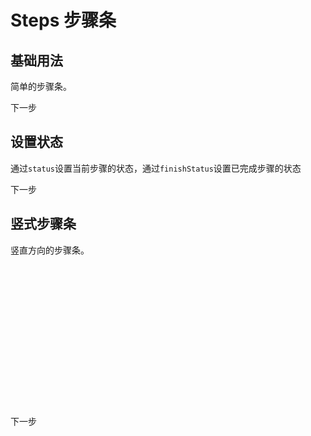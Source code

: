 # Steps 步骤条

## 基础用法

简单的步骤条。

<div>
<fox-steps :active="active">
<fox-step title="步骤一" description="这里是该步骤的描述信息"></fox-step>
<fox-step title="步骤二" description="这里是该步骤的描述信息"></fox-step>
<fox-step title="步骤三" description="这里是该步骤的描述信息"></fox-step>
</fox-steps>
<fox-button class="mt-20" type="primary" @click="next">
下一步
</fox-button>
</div>

## 设置状态

通过`status`设置当前步骤的状态，通过`finishStatus`设置已完成步骤的状态

<div>
<fox-steps :active="active1" status="wait">
<fox-step title="步骤一" description="这里是该步骤的描述信息"></fox-step>
<fox-step title="步骤二" description="这里是该步骤的描述信息"></fox-step>
<fox-step title="步骤三" description="这里是该步骤的描述信息"></fox-step>
</fox-steps>
<fox-button class="mt-20" type="primary" @click="next1">
    下一步
</fox-button>
</div>

## 竖式步骤条

竖直方向的步骤条。

<div>
<div style="height: 240px;">
<fox-steps :active="active1" direction="vertical">
<fox-step title="步骤一" description="这里是该步骤的描述信息"></fox-step>
<fox-step title="步骤二" description="这里是该步骤的描述信息"></fox-step>
<fox-step title="步骤三" description="这里是该步骤的描述信息"></fox-step>
</fox-steps>
</div>
<fox-button class="mt-20" type="primary" @click="next1">
下一步
</fox-button>
</div>

<script>
export default {
    data() {
        return {
            active: 2,
            active1: 1,
        };
    },
    methods: {
        next() {
            if (this.active < 3) {
                this.active += 1;
            } else {
                this.active = 1;
            }
        },
        next1() {
            if (this.active1 < 3) {
                this.active1 += 1;
            } else {
                this.active1 = 1;
            }
        },
    },
};
</script>
